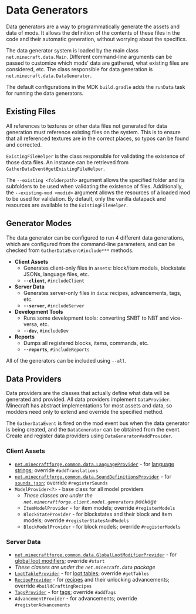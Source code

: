 Data Generators
===============

Data generators are a way to programmatically generate the assets and data of mods. It allows the definition of the contents of these files in the code and their automatic generation, without worrying about the specifics.

The data generator system is loaded by the main class `net.minecraft.data.Main`. Different command-line arguments can be passed to customize which mods' data are gathered, what existing files are considered, etc. The class responsible for data generation is `net.minecraft.data.DataGenerator`.

The default configurations in the MDK `build.gradle` adds the `runData` task for running the data generators.

Existing Files
--------------
All references to textures or other data files not generated for data generation must reference existing files on the system. This is to ensure that all referenced textures are in the correct places, so typos can be found and corrected. 

`ExistingFileHelper` is the class responsible for validating the existence of those data files. An instance can be retrieved from  `GatherDataEvent#getExistingFileHelper`.

The `--existing <folderpath>` argument allows the specified folder and its subfolders to be used when validating the existence of files. Additionally, the `--existing-mod <modid>` argument allows the resources of a loaded mod to be used for validation. By default, only the vanilla datapack and resources are available to the `ExistingFileHelper`.

Generator Modes
---------------

The data generator can be configured to run 4 different data generations, which are configured from the command-line parameters, and can be checked from `GatherDataEvent#include***` methods.

* __Client Assets__
  * Generates client-only files in `assets`: block/item models, blockstate JSONs, language files, etc.
  * __`--client`__, `#includeClient`
* __Server Data__
  * Generates server-only files in `data`: recipes, advancements, tags, etc.
  * __`--server`__, `#includeServer`
* __Development Tools__
  * Runs some development tools: converting SNBT to NBT and vice-versa, etc.
  * __`--dev`__, `#includeDev`
* __Reports__
  * Dumps all registered blocks, items, commands, etc.
  * __`--reports`__, `#includeReports`

All of the generators can be included using `--all`.

Data Providers
--------------

Data providers are the classes that actually define what data will be generated and provided. All data providers implement `DataProvider`. Minecraft has abstract implementations for most assets and data, so modders need only to extend and override the specified method.

The `GatherDataEvent` is fired on the mod event bus when the data generator is being created, and the `DataGenerator` can be obtained from the event. Create and register data providers using `DataGenerator#addProvider`.

### Client Assets
* [`net.minecraftforge.common.data.LanguageProvider`][langgen] - for [language strings][lang]; override `#addTranslations`
* [`net.minecraftforge.common.data.SoundDefinitionsProvider`][soundgen] - for [`sounds.json`][sounds]; override `#registerSounds`
* `ModelProvider<?>` - base class for all model providers
  * _These classes are under the `net.minecraftforge.client.model.generators` package_
  * `ItemModelProvider` - for item models; override `#registerModels`
  * `BlockStateProvider` - for blockstates and their block and item models; override `#registerStatesAndModels`
  * `BlockModelProvider` - for block models; override `#registerModels`

### Server Data
* [`net.minecraftforge.common.data.GlobalLootModifierProvider`][glmgen] - for [global loot modifiers][glm]; override `#start`
* _These classes are under the `net.minecraft.data` package_
* [`LootTableProvider`][loottablegen] - for [loot tables][loottable]; override `#getTables`
* [`RecipeProvider`][recipegen] - for [recipes] and their unlocking advancements; override `#buildCraftingRecipes`
* [`TagsProvider`][taggen] - for [tags]; override `#addTags`
* `AdvancementProvider` - for advancements; override `#registerAdvancements`

[langgen]: ./client/localization.md
[lang]: https://minecraft.fandom.com/wiki/Language
[soundgen]: ./client/sounds.md
[sounds]: https://minecraft.fandom.com/wiki/Sounds.json
[glmgen]: ./server/glm.md
[glm]: ../resources/server/glm.md
[loottablegen]: ./server/loottables.md
[loottable]: ../resources/server/loottables.md
[recipegen]: ./server/recipes.md
[recipes]: ../resources/server/recipes/index.md
[taggen]: ./server/tags.md
[tags]: ../resources/server/tags.md
